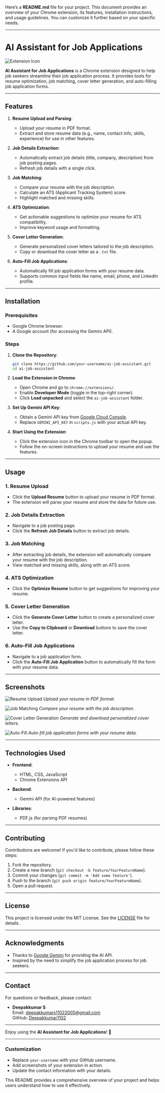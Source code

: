 Here’s a **README.md** file for your project. This document provides an overview of your Chrome extension, its features, installation instructions, and usage guidelines. You can customize it further based on your specific needs.

---

# AI Assistant for Job Applications

![Extension Icon](assets/ext-icon.png)

**AI Assistant for Job Applications** is a Chrome extension designed to help job seekers streamline their job application process. It provides tools for resume optimization, job matching, cover letter generation, and auto-filling job application forms.

---

## Features

1. **Resume Upload and Parsing**:
   - Upload your resume in PDF format.
   - Extract and store resume data (e.g., name, contact info, skills, experience) for use in other features.

2. **Job Details Extraction**:
   - Automatically extract job details (title, company, description) from job posting pages.
   - Refresh job details with a single click.

3. **Job Matching**:
   - Compare your resume with the job description.
   - Calculate an ATS (Applicant Tracking System) score.
   - Highlight matched and missing skills.

4. **ATS Optimization**:
   - Get actionable suggestions to optimize your resume for ATS compatibility.
   - Improve keyword usage and formatting.

5. **Cover Letter Generation**:
   - Generate personalized cover letters tailored to the job description.
   - Copy or download the cover letter as a `.txt` file.

6. **Auto-Fill Job Applications**:
   - Automatically fill job application forms with your resume data.
   - Supports common input fields like name, email, phone, and LinkedIn profile.

---

## Installation

### Prerequisites
- Google Chrome browser.
- A Google account (for accessing the Gemini API).

### Steps
1. **Clone the Repository**:
   ```bash
   git clone https://github.com/your-username/ai-job-assistant.git
   cd ai-job-assistant
   ```

2. **Load the Extension in Chrome**:
   - Open Chrome and go to `chrome://extensions/`.
   - Enable **Developer Mode** (toggle in the top-right corner).
   - Click **Load unpacked** and select the `ai-job-assistant` folder.

3. **Set Up Gemini API Key**:
   - Obtain a Gemini API key from [Google Cloud Console](https://console.cloud.google.com/).
   - Replace `GEMINI_API_KEY` in `scripts.js` with your actual API key.

4. **Start Using the Extension**:
   - Click the extension icon in the Chrome toolbar to open the popup.
   - Follow the on-screen instructions to upload your resume and use the features.

---

## Usage

### 1. Resume Upload
- Click the **Upload Resume** button to upload your resume in PDF format.
- The extension will parse your resume and store the data for future use.

### 2. Job Details Extraction
- Navigate to a job posting page.
- Click the **Refresh Job Details** button to extract job details.

### 3. Job Matching
- After extracting job details, the extension will automatically compare your resume with the job description.
- View matched and missing skills, along with an ATS score.

### 4. ATS Optimization
- Click the **Optimize Resume** button to get suggestions for improving your resume.

### 5. Cover Letter Generation
- Click the **Generate Cover Letter** button to create a personalized cover letter.
- Use the **Copy to Clipboard** or **Download** buttons to save the cover letter.

### 6. Auto-Fill Job Applications
- Navigate to a job application form.
- Click the **Auto-Fill Job Application** button to automatically fill the form with your resume data.

---

## Screenshots

![Resume Upload](screenshots/resume-upload.png)
*Upload your resume in PDF format.*

![Job Matching](screenshots/job-matching.png)
*Compare your resume with the job description.*

![Cover Letter Generation](screenshots/cover-letter.png)
*Generate and download personalized cover letters.*

![Auto-Fill](screenshots/auto-fill.png)
*Auto-fill job application forms with your resume data.*

---

## Technologies Used

- **Frontend**:
  - HTML, CSS, JavaScript
  - Chrome Extensions API

- **Backend**:
  - Gemini API (for AI-powered features)

- **Libraries**:
  - PDF.js (for parsing PDF resumes)

---

## Contributing

Contributions are welcome! If you'd like to contribute, please follow these steps:

1. Fork the repository.
2. Create a new branch (`git checkout -b feature/YourFeatureName`).
3. Commit your changes (`git commit -m 'Add some feature'`).
4. Push to the branch (`git push origin feature/YourFeatureName`).
5. Open a pull request.

---

## License

This project is licensed under the MIT License. See the [LICENSE](LICENSE) file for details.

---

## Acknowledgments

- Thanks to [Google Gemini](https://ai.google/) for providing the AI API.
- Inspired by the need to simplify the job application process for job seekers.

---

## Contact

For questions or feedback, please contact:

- **Deepakkumar S**  
  Email: deepakkumars11022005@gmail.com  
  GitHub: [Deepakkumar1102](https://github.com/Deepakkumar1102)

---

Enjoy using the **AI Assistant for Job Applications**! 🚀

---

### Customization
- Replace `your-username` with your GitHub username.
- Add screenshots of your extension in action.
- Update the contact information with your details.

This README provides a comprehensive overview of your project and helps users understand how to use it effectively.
